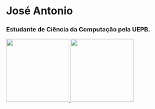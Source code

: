 <h1>José Antonio</h1>

### Estudante de Ciência da Computação pela UEPB.


<div display="flex">
  <a href="https://github.com/joseajr17">
  <img height="170em" src="https://github-readme-stats.vercel.app/api?username=joseajr17&show_icons=true&theme=transparent&include_all_commits=true&count_private=true"/>
  <img height="170em" src="https://github-readme-stats.vercel.app/api/top-langs/?username=joseajr17&layout=compact&langs_count=7&theme=transparent"/>
</div>
